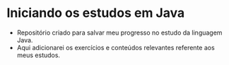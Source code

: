 # Iniciando os estudos em Java
- Repositório criado para salvar meu progresso no estudo da linguagem Java.
- Aqui adicionarei os exercícios e conteúdos relevantes referente aos meus estudos.
